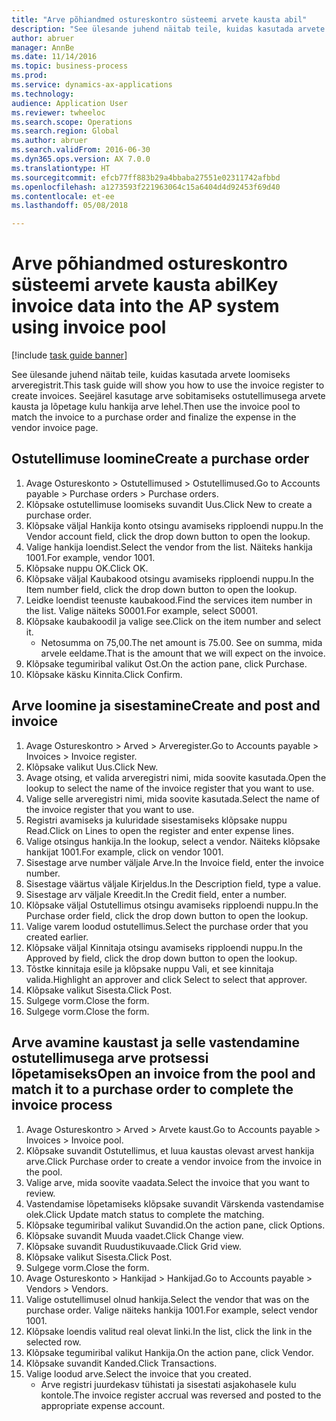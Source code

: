 ```yaml
--- 
title: "Arve põhiandmed ostureskontro süsteemi arvete kausta abil"
description: "See ülesande juhend näitab teile, kuidas kasutada arvete loomiseks arveregistrit."
author: abruer
manager: AnnBe
ms.date: 11/14/2016
ms.topic: business-process
ms.prod: 
ms.service: dynamics-ax-applications
ms.technology: 
audience: Application User
ms.reviewer: twheeloc
ms.search.scope: Operations
ms.search.region: Global
ms.author: abruer
ms.search.validFrom: 2016-06-30
ms.dyn365.ops.version: AX 7.0.0
ms.translationtype: HT
ms.sourcegitcommit: efcb77ff883b29a4bbaba27551e02311742afbbd
ms.openlocfilehash: a1273593f221963064c15a6404d4d92453f69d40
ms.contentlocale: et-ee
ms.lasthandoff: 05/08/2018

---
```

# <a name="key-invoice-data-into-the-ap-system-using-invoice-pool"></a><span data-ttu-id="0089e-103">Arve põhiandmed ostureskontro süsteemi arvete kausta abil</span><span class="sxs-lookup"><span data-stu-id="0089e-103">Key invoice data into the AP system using invoice pool</span></span>

[!include [task guide banner](../../includes/task-guide-banner.md)]

<span data-ttu-id="0089e-104">See ülesande juhend näitab teile, kuidas kasutada arvete loomiseks arveregistrit.</span><span class="sxs-lookup"><span data-stu-id="0089e-104">This task guide will show you how to use the invoice register to create invoices.</span></span>  <span data-ttu-id="0089e-105">Seejärel kasutage arve sobitamiseks ostutellimusega arvete kausta ja lõpetage kulu hankija arve lehel.</span><span class="sxs-lookup"><span data-stu-id="0089e-105">Then use the invoice pool to match the invoice to a purchase order and finalize the expense in the vendor invoice page.</span></span>


## <a name="create-a-purchase-order"></a><span data-ttu-id="0089e-106">Ostutellimuse loomine</span><span class="sxs-lookup"><span data-stu-id="0089e-106">Create a purchase order</span></span>
1. <span data-ttu-id="0089e-107">Avage Ostureskonto > Ostutellimused > Ostutellimused.</span><span class="sxs-lookup"><span data-stu-id="0089e-107">Go to Accounts payable > Purchase orders > Purchase orders.</span></span>
2. <span data-ttu-id="0089e-108">Klõpsake ostutellimuse loomiseks suvandit Uus.</span><span class="sxs-lookup"><span data-stu-id="0089e-108">Click New to create a purchase order.</span></span>
3. <span data-ttu-id="0089e-109">Klõpsake väljal Hankija konto otsingu avamiseks ripploendi nuppu.</span><span class="sxs-lookup"><span data-stu-id="0089e-109">In the Vendor account field, click the drop down button to open the lookup.</span></span>
4. <span data-ttu-id="0089e-110">Valige hankija loendist.</span><span class="sxs-lookup"><span data-stu-id="0089e-110">Select the vendor from the list.</span></span> <span data-ttu-id="0089e-111">Näiteks hankija 1001.</span><span class="sxs-lookup"><span data-stu-id="0089e-111">For example, vendor 1001.</span></span>
5. <span data-ttu-id="0089e-112">Klõpsake nuppu OK.</span><span class="sxs-lookup"><span data-stu-id="0089e-112">Click OK.</span></span>
6. <span data-ttu-id="0089e-113">Klõpsake väljal Kaubakood otsingu avamiseks ripploendi nuppu.</span><span class="sxs-lookup"><span data-stu-id="0089e-113">In the Item number field, click the drop down button to open the lookup.</span></span>
7. <span data-ttu-id="0089e-114">Leidke loendist teenuste kaubakood.</span><span class="sxs-lookup"><span data-stu-id="0089e-114">Find the services item number in the list.</span></span> <span data-ttu-id="0089e-115">Valige näiteks S0001.</span><span class="sxs-lookup"><span data-stu-id="0089e-115">For example, select S0001.</span></span>
8. <span data-ttu-id="0089e-116">Klõpsake kaubakoodil ja valige see.</span><span class="sxs-lookup"><span data-stu-id="0089e-116">Click on the item number and select it.</span></span>
    * <span data-ttu-id="0089e-117">Netosumma on 75,00.</span><span class="sxs-lookup"><span data-stu-id="0089e-117">The net amount is 75.00.</span></span>  <span data-ttu-id="0089e-118">See on summa, mida arvele eeldame.</span><span class="sxs-lookup"><span data-stu-id="0089e-118">That is the amount that we will expect on the invoice.</span></span>  
9. <span data-ttu-id="0089e-119">Klõpsake tegumiribal valikut Ost.</span><span class="sxs-lookup"><span data-stu-id="0089e-119">On the action pane, click Purchase.</span></span>
10. <span data-ttu-id="0089e-120">Klõpsake käsku Kinnita.</span><span class="sxs-lookup"><span data-stu-id="0089e-120">Click Confirm.</span></span>

## <a name="create-and-post-and-invoice"></a><span data-ttu-id="0089e-121">Arve loomine ja sisestamine</span><span class="sxs-lookup"><span data-stu-id="0089e-121">Create and post and invoice</span></span>
1. <span data-ttu-id="0089e-122">Avage Ostureskontro > Arved > Arveregister.</span><span class="sxs-lookup"><span data-stu-id="0089e-122">Go to Accounts payable > Invoices > Invoice register.</span></span>
2. <span data-ttu-id="0089e-123">Klõpsake valikut Uus.</span><span class="sxs-lookup"><span data-stu-id="0089e-123">Click New.</span></span>
3. <span data-ttu-id="0089e-124">Avage otsing, et valida arveregistri nimi, mida soovite kasutada.</span><span class="sxs-lookup"><span data-stu-id="0089e-124">Open the lookup to select the name of the invoice register that you want to use.</span></span>
4. <span data-ttu-id="0089e-125">Valige selle arveregistri nimi, mida soovite kasutada.</span><span class="sxs-lookup"><span data-stu-id="0089e-125">Select the name of the invoice register that you want to use.</span></span>
5. <span data-ttu-id="0089e-126">Registri avamiseks ja kuluridade sisestamiseks klõpsake nuppu Read.</span><span class="sxs-lookup"><span data-stu-id="0089e-126">Click on Lines to open the register and enter expense lines.</span></span>
6. <span data-ttu-id="0089e-127">Valige otsingus hankija.</span><span class="sxs-lookup"><span data-stu-id="0089e-127">In the lookup, select a vendor.</span></span> <span data-ttu-id="0089e-128">Näiteks klõpsake hankijat 1001.</span><span class="sxs-lookup"><span data-stu-id="0089e-128">For example, click on vendor 1001.</span></span>
7. <span data-ttu-id="0089e-129">Sisestage arve number väljale Arve.</span><span class="sxs-lookup"><span data-stu-id="0089e-129">In the Invoice field, enter the invoice number.</span></span>
8. <span data-ttu-id="0089e-130">Sisestage väärtus väljale Kirjeldus.</span><span class="sxs-lookup"><span data-stu-id="0089e-130">In the Description field, type a value.</span></span>
9. <span data-ttu-id="0089e-131">Sisestage arv väljale Kreedit.</span><span class="sxs-lookup"><span data-stu-id="0089e-131">In the Credit field, enter a number.</span></span>
10. <span data-ttu-id="0089e-132">Klõpsake väljal Ostutellimus otsingu avamiseks ripploendi nuppu.</span><span class="sxs-lookup"><span data-stu-id="0089e-132">In the Purchase order field, click the drop down button to open the lookup.</span></span>
11. <span data-ttu-id="0089e-133">Valige varem loodud ostutellimus.</span><span class="sxs-lookup"><span data-stu-id="0089e-133">Select the purchase order that you created earlier.</span></span>
12. <span data-ttu-id="0089e-134">Klõpsake väljal Kinnitaja otsingu avamiseks ripploendi nuppu.</span><span class="sxs-lookup"><span data-stu-id="0089e-134">In the Approved by field, click the drop down button to open the lookup.</span></span>
13. <span data-ttu-id="0089e-135">Tõstke kinnitaja esile ja klõpsake nuppu Vali, et see kinnitaja valida.</span><span class="sxs-lookup"><span data-stu-id="0089e-135">Highlight an approver and click Select to select that approver.</span></span>
14. <span data-ttu-id="0089e-136">Klõpsake valikut Sisesta.</span><span class="sxs-lookup"><span data-stu-id="0089e-136">Click Post.</span></span>
15. <span data-ttu-id="0089e-137">Sulgege vorm.</span><span class="sxs-lookup"><span data-stu-id="0089e-137">Close the form.</span></span>
16. <span data-ttu-id="0089e-138">Sulgege vorm.</span><span class="sxs-lookup"><span data-stu-id="0089e-138">Close the form.</span></span>

## <a name="open-an-invoice-from-the-pool-and-match-it-to-a-purchase-order-to-complete-the-invoice-process"></a><span data-ttu-id="0089e-139">Arve avamine kaustast ja selle vastendamine ostutellimusega arve protsessi lõpetamiseks</span><span class="sxs-lookup"><span data-stu-id="0089e-139">Open an invoice from the pool and match it to a purchase order to complete the invoice process</span></span>
1. <span data-ttu-id="0089e-140">Avage Ostureskontro > Arved > Arvete kaust.</span><span class="sxs-lookup"><span data-stu-id="0089e-140">Go to Accounts payable > Invoices > Invoice pool.</span></span>
2. <span data-ttu-id="0089e-141">Klõpsake suvandit Ostutellimus, et luua kaustas olevast arvest hankija arve.</span><span class="sxs-lookup"><span data-stu-id="0089e-141">Click Purchase order to create a vendor invoice from the invoice in the pool.</span></span>
3. <span data-ttu-id="0089e-142">Valige arve, mida soovite vaadata.</span><span class="sxs-lookup"><span data-stu-id="0089e-142">Select the invoice that you want to review.</span></span>
4. <span data-ttu-id="0089e-143">Vastendamise lõpetamiseks klõpsake suvandit Värskenda vastendamise olek.</span><span class="sxs-lookup"><span data-stu-id="0089e-143">Click Update match status to complete the matching.</span></span>
5. <span data-ttu-id="0089e-144">Klõpsake tegumiribal valikut Suvandid.</span><span class="sxs-lookup"><span data-stu-id="0089e-144">On the action pane, click Options.</span></span>
6. <span data-ttu-id="0089e-145">Klõpsake suvandit Muuda vaadet.</span><span class="sxs-lookup"><span data-stu-id="0089e-145">Click Change view.</span></span>
7. <span data-ttu-id="0089e-146">Klõpsake suvandit Ruudustikuvaade.</span><span class="sxs-lookup"><span data-stu-id="0089e-146">Click Grid view.</span></span>
8. <span data-ttu-id="0089e-147">Klõpsake valikut Sisesta.</span><span class="sxs-lookup"><span data-stu-id="0089e-147">Click Post.</span></span>
9. <span data-ttu-id="0089e-148">Sulgege vorm.</span><span class="sxs-lookup"><span data-stu-id="0089e-148">Close the form.</span></span>
10. <span data-ttu-id="0089e-149">Avage Ostureskonto > Hankijad > Hankijad.</span><span class="sxs-lookup"><span data-stu-id="0089e-149">Go to Accounts payable > Vendors > Vendors.</span></span>
11. <span data-ttu-id="0089e-150">Valige ostutellimusel olnud hankija.</span><span class="sxs-lookup"><span data-stu-id="0089e-150">Select the vendor that was on the purchase order.</span></span> <span data-ttu-id="0089e-151">Valige näiteks hankija 1001.</span><span class="sxs-lookup"><span data-stu-id="0089e-151">For example, select vendor 1001.</span></span>
12. <span data-ttu-id="0089e-152">Klõpsake loendis valitud real olevat linki.</span><span class="sxs-lookup"><span data-stu-id="0089e-152">In the list, click the link in the selected row.</span></span>
13. <span data-ttu-id="0089e-153">Klõpsake tegumiribal valikut Hankija.</span><span class="sxs-lookup"><span data-stu-id="0089e-153">On the action pane, click Vendor.</span></span>
14. <span data-ttu-id="0089e-154">Klõpsake suvandit Kanded.</span><span class="sxs-lookup"><span data-stu-id="0089e-154">Click Transactions.</span></span>
15. <span data-ttu-id="0089e-155">Valige loodud arve.</span><span class="sxs-lookup"><span data-stu-id="0089e-155">Select the invoice that you created.</span></span>
    * <span data-ttu-id="0089e-156">Arve registri juurdekasv tühistati ja sisestati asjakohasele kulu kontole.</span><span class="sxs-lookup"><span data-stu-id="0089e-156">The invoice register accrual was reversed and posted to the appropriate expense account.</span></span>  


